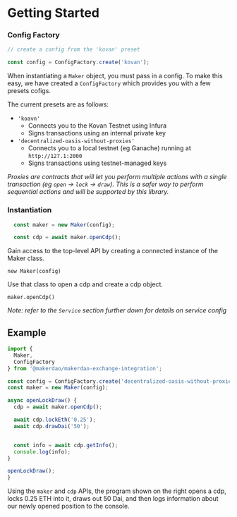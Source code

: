 # Getting Started

### Config Factory

```javascript
// create a config from the 'kovan' preset

const config = ConfigFactory.create('kovan');
```

When instantiating a `Maker` object, you must pass in a config. To make this easy, we have created a `ConfigFactory` which provides you with a few presets cofigs.

The current presets are as follows:

* `'koavn'`
  * Connects you to the Kovan Testnet using Infura
  * Signs transactions using an internal private key
* `'decentralized-oasis-without-proxies'`
  * Connects you to a local testnet (eg Ganache) running at `http://127.1:2000`
  * Signs transactions using testnet-managed keys

*Proxies are contracts that will let you perform multiple actions with a single transaction (eg `open` -> `lock` -> `draw`). This is a safer way to perform sequential actions and will be supported by this library.*


### Instantiation

```javascript
  const maker = new Maker(config);

  const cdp = await maker.openCdp();
```

Gain access to the top-level API by creating a connected instance of the Maker class. 

`new Maker(config)`

Use that class to open a cdp and create a cdp object.

`maker.openCdp()`

*Note: refer to the `Service` section further down for details on service config*

## Example


```javascript
import { 
  Maker, 
  ConfigFactory 
} from '@makerdao/makerdao-exchange-integration';

const config = ConfigFactory.create('decentralized-oasis-without-proxies');
const maker = new Maker(config);

async openLockDraw() {
  cdp = await maker.openCdp();

  await cdp.lockEth('0.25');
  await cdp.drawDai('50');


  const info = await cdp.getInfo();
  console.log(info);
}

openLockDraw();
}
```

Using the `maker` and `cdp` APIs, the program shown on the right opens a cdp, locks 0.25 ETH into it, draws out 50 Dai, and then logs information about our newly opened position to the console.


